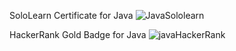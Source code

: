 SoloLearn Certificate for Java
![JavaSololearn](https://user-images.githubusercontent.com/94468330/157597769-eea8c10a-3b9d-41a7-a6c2-9f0e42fbbae8.png)

HackerRank Gold Badge for Java
![javaHackerRank](https://user-images.githubusercontent.com/94468330/157597939-16e57f1a-66d3-4509-b362-c76037cb05c2.png)